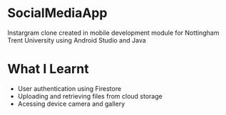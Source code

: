 # SocialMediaApp

Instargram clone created in mobile development module for Nottingham Trent University using Android Studio and Java

# What I Learnt

* User authentication using Firestore
* Uploading and retrieving files from cloud storage
* Acessing device camera and gallery
